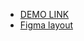 - [DEMO LINK](https://i-stanko.github.io/layout_dia/)
- [Figma layout](https://www.figma.com/file/7qwsWggv9BAxMi2VPhBuPr/Air-(formerly-Dia))
